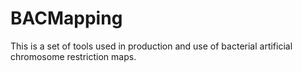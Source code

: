 # BACMapping
This is a set of tools used in production and use of bacterial artificial chromosome restriction maps.
